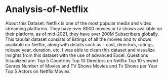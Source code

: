 # Analysis-of-Netflix
About this Dataset: Netflix is one of the most popular media and video streaming platforms. They have over 8000 movies or tv shows available on their platform, as of mid-2021, they have over 200M Subscribers globally. This tabular dataset consists of listings of all the movies and tv shows available on Netflix, along with details such as - cast, directors, ratings, release year, duration, etc.
I was able to clean this dataset and visualize insights from this dataset with the use of advanced Excel.
Questions Visualized are:
Top 5 Countries
Top 10 Directors on Netflix
Top 10 viewed Genres
Number of Movies and TV Shows
Movies and Tv Shows per Year
Top 5 Actors on Netflix Movies.

